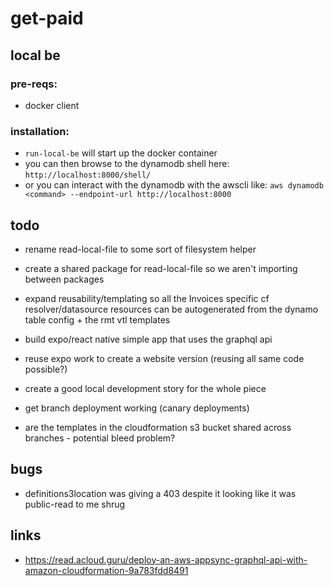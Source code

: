 # get-paid

## local be

### pre-reqs:

 * docker client

### installation:

 * `run-local-be` will start up the docker container
 * you can then browse to the dynamodb shell here: `http://localhost:8000/shell/`
 * or you can interact with the dynamodb with the awscli like: `aws dynamodb <command> --endpoint-url http://localhost:8000`

## todo

 * rename read-local-file to some sort of filesystem helper
 * create a shared package for read-local-file so we aren't importing between packages

 * expand reusability/templating so all the Invoices specific cf resolver/datasource resources can be autogenerated from the dynamo table config + the rmt vtl templates

 * build expo/react native simple app that uses the graphql api
 * reuse expo work to create a website version (reusing all same code possible?)

 * create a good local development story for the whole piece
 * get branch deployment working (canary deployments)
 * are the templates in the cloudformation s3 bucket shared across branches - potential bleed problem?

## bugs

 * definitions3location was giving a 403 despite it looking like it was public-read to me shrug

## links

 * https://read.acloud.guru/deploy-an-aws-appsync-graphql-api-with-amazon-cloudformation-9a783fdd8491
